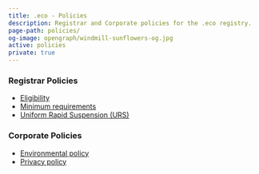 ```yaml
---
title: .eco - Policies
description: Registrar and Corporate policies for the .eco registry.
page-path: policies/
og-image: opengraph/windmill-sunflowers-og.jpg
active: policies
private: true
---
```


<div class="section container section-policies">

### Registrar Policies

* [Eligibility](/policies/)
* [Minimum requirements](/policies/)
* [Uniform Rapid Suspension (URS)](/policies/)

### Corporate Policies

* [Environmental policy](/impact/)
* [Privacy policy](/privacy/)

</div>